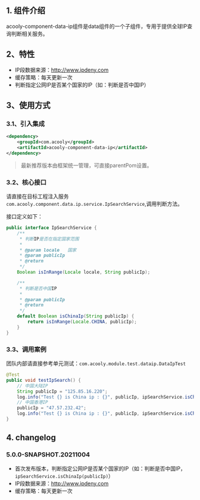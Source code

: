 <!-- title: 数据-IP查询 -->
<!-- name: acooly-component-data-ip -->
<!-- type: app -->
<!-- author: zhangpu -->
<!-- date: 2019-11-02 -->

## 1. 组件介绍

acooly-component-data-ip组件是data组件的一个子组件，专用于提供全球IP查询判断相关服务。

## 2、特性

* IP段数据来源：http://www.ipdeny.com
* 缓存策略：每天更新一次
* 判断指定公网IP是否某个国家的IP（如：判断是否中国IP）

## 3、使用方式

### 3.1、引入集成

```xml
<dependency>
    <groupId>com.acooly</groupId>
    <artifactId>acooly-component-data-ip</artifactId>
</dependency>
```

> 最新推荐版本由框架统一管理，可直接parentPom设置。

### 3.2、核心接口

请直接在目标工程注入服务`com.acooly.component.data.ip.service.IpSearchService`,调用判断方法。

接口定义如下：

```java
public interface IpSearchService {
    /**
     * 判断IP是否在指定国家范围
     *
     * @param locale   国家
     * @param publicIp
     * @return
     */
    Boolean isInRange(Locale locale, String publicIp);

    /**
     * 判断是否中国IP
     *
     * @param publicIp
     * @return
     */
    default Boolean isChinaIp(String publicIp) {
        return isInRange(Locale.CHINA, publicIp);
    }
}
```

### 3.3、调用案例

团队内部请直接参考单元测试：`com.acooly.module.test.dataip.DataIpTest` 

```java
@Test
public void testIpSearch() {
    // 中国大陆IP
    String publicIp = "125.85.16.220";
    log.info("Test {} is China ip : {}", publicIp, ipSearchService.isChinaIp(publicIp));
    // 中国香港IP
    publicIp = "47.57.232.42";
    log.info("Test {} is China ip : {}", publicIp, ipSearchService.isChinaIp(publicIp));
}
```

## 4. changelog

### 5.0.0-SNAPSHOT.20211004

* 首次发布版本，判断指定公网IP是否某个国家的IP（如：判断是否中国IP，`ipSearchService.isChinaIp(publicIp)`）
* IP段数据来源：http://www.ipdeny.com
* 缓存策略：每天更新一次